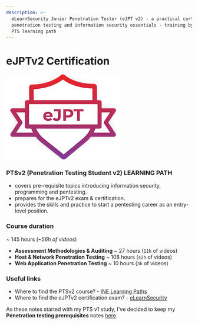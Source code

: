 ```yaml
---
description: >-
  eLearnSecurity Junior Penetration Tester (eJPT v2) - a practical certification on
  penetration testing and information security essentials - training by the INE
  PTS learning path
---
```


# **eJPTv2 Certification**

![eJPT - © eLearnSecurity](.gitbook/assets/eJPT.png)

### PTSv2 (Penetration Testing Student v2) LEARNING PATH

- covers pre-requisite topics introducing information security, programming and pentesting.
- prepares for the eJPTv2 exam & certification.
- provides the skills and practice to start a pentesting career as an entry-level position. 

### Course duration

~ 145 hours (*~56h of videos*)

- **Assessment Methodologies & Auditing** ~ 27 hours (`11h` of videos)
- **Host & Network Penetration Testing** ~ 108 hours (`42h` of videos)
- **Web Application Penetration Testing** ~ 10 hours (`3h` of videos)

### Useful links

- Where to find the PTSv2 course? - [INE Learning Paths](https://my.ine.com/learning-paths)
- Where to find the eJPTv2 certification exam? - [eLearnSecurity](https://elearnsecurity.com/)

As these notes started with my PTS v1 study, I've decided to keep my **Penetration testing prerequisites** notes [here](penetration-testing-prerequisites/README.md).
